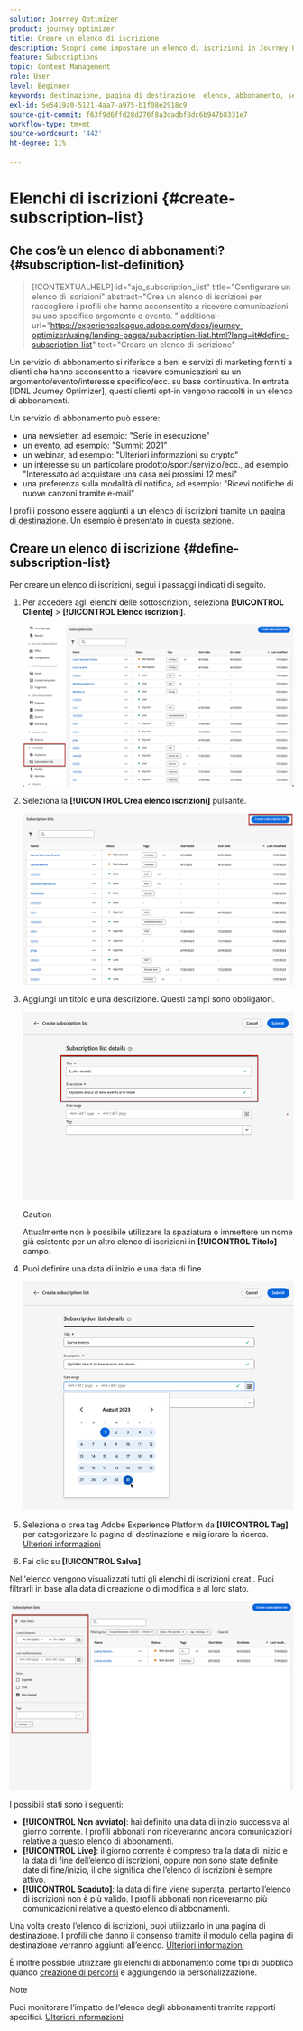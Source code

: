 ```yaml
---
solution: Journey Optimizer
product: journey optimizer
title: Creare un elenco di iscrizione
description: Scopri come impostare un elenco di iscrizioni in Journey Optimizer
feature: Subscriptions
topic: Content Management
role: User
level: Beginner
keywords: destinazione, pagina di destinazione, elenco, abbonamento, servizio
exl-id: 5e5419a0-5121-4aa7-a975-b1f08e2918c9
source-git-commit: f63f9d6ffd28d276f8a3dadbf8dc6b947b8331e7
workflow-type: tm+mt
source-wordcount: '442'
ht-degree: 11%

---
```


# Elenchi di iscrizioni {#create-subscription-list}

## Che cos’è un elenco di abbonamenti? {#subscription-list-definition}

>[!CONTEXTUALHELP]
>id="ajo_subscription_list"
>title="Configurare un elenco di iscrizioni"
>abstract="Crea un elenco di iscrizioni per raccogliere i profili che hanno acconsentito a ricevere comunicazioni su uno specifico argomento o evento. "
>additional-url="https://experienceleague.adobe.com/docs/journey-optimizer/using/landing-pages/subscription-list.html?lang=it#define-subscription-list" text="Creare un elenco di iscrizione"

Un servizio di abbonamento si riferisce a beni e servizi di marketing forniti a clienti che hanno acconsentito a ricevere comunicazioni su un argomento/evento/interesse specifico/ecc. su base continuativa. In entrata [!DNL Journey Optimizer], questi clienti opt-in vengono raccolti in un elenco di abbonamenti.

Un servizio di abbonamento può essere:

* una newsletter, ad esempio: &quot;Serie in esecuzione&quot;
* un evento, ad esempio: &quot;Summit 2021&quot;
* un webinar, ad esempio: &quot;Ulteriori informazioni su crypto&quot;
* un interesse su un particolare prodotto/sport/servizio/ecc., ad esempio: &quot;Interessato ad acquistare una casa nei prossimi 12 mesi&quot;
* una preferenza sulla modalità di notifica, ad esempio: &quot;Ricevi notifiche di nuove canzoni tramite e-mail&quot;

I profili possono essere aggiunti a un elenco di iscrizioni tramite un [pagina di destinazione](create-lp.md). Un esempio è presentato in [questa sezione](lp-use-cases.md#subscription-to-a-service).

## Creare un elenco di iscrizione {#define-subscription-list}

Per creare un elenco di iscrizioni, segui i passaggi indicati di seguito.

1. Per accedere agli elenchi delle sottoscrizioni, seleziona **[!UICONTROL Cliente]** > **[!UICONTROL Elenco iscrizioni]**.

   ![](assets/lp_subscription-lists.png)

1. Seleziona la **[!UICONTROL Crea elenco iscrizioni]** pulsante.

   ![](assets/lp_create-subscription-list.png)

1. Aggiungi un titolo e una descrizione. Questi campi sono obbligatori.

   ![](assets/lp_subscription-list-name.png)

   >[!CAUTION]
   >
   >Attualmente non è possibile utilizzare la spaziatura o immettere un nome già esistente per un altro elenco di iscrizioni in **[!UICONTROL Titolo]** campo.

1. Puoi definire una data di inizio e una data di fine.

   ![](assets/lp_subscription-list-dates.png)

1. Seleziona o crea tag Adobe Experience Platform da **[!UICONTROL Tag]** per categorizzare la pagina di destinazione e migliorare la ricerca. [Ulteriori informazioni](../start/search-filter-categorize.md#tags)

1. Fai clic su **[!UICONTROL Salva]**.

Nell&#39;elenco vengono visualizzati tutti gli elenchi di iscrizioni creati. Puoi filtrarli in base alla data di creazione o di modifica e al loro stato.

![](assets/lp_subscription-filters.png)

I possibili stati sono i seguenti:

* **[!UICONTROL Non avviato]**: hai definito una data di inizio successiva al giorno corrente. I profili abbonati non riceveranno ancora comunicazioni relative a questo elenco di abbonamenti.
* **[!UICONTROL Live]**: il giorno corrente è compreso tra la data di inizio e la data di fine dell’elenco di iscrizioni, oppure non sono state definite date di fine/inizio, il che significa che l’elenco di iscrizioni è sempre attivo.
* **[!UICONTROL Scaduto]**: la data di fine viene superata, pertanto l’elenco di iscrizioni non è più valido. I profili abbonati non riceveranno più comunicazioni relative a questo elenco di abbonamenti.

Una volta creato l’elenco di iscrizioni, puoi utilizzarlo in una pagina di destinazione. I profili che danno il consenso tramite il modulo della pagina di destinazione verranno aggiunti all’elenco. [Ulteriori informazioni](design-lp.md)

È inoltre possibile utilizzare gli elenchi di abbonamento come tipi di pubblico quando [creazione di percorsi](../building-journeys/journey-gs.md#jo-build) e aggiungendo la personalizzazione.

>[!NOTE]
>
>Puoi monitorare l’impatto dell’elenco degli abbonamenti tramite rapporti specifici. [Ulteriori informazioni](../reports/subscription-report-live.md)

